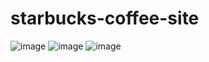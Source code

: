 # starbucks-coffee-site

![image](https://user-images.githubusercontent.com/68469907/106381734-f0e07c80-63e0-11eb-9d15-9e02492e0083.png)
![image](https://user-images.githubusercontent.com/68469907/106381762-12416880-63e1-11eb-89d6-e4df09c19f9f.png)
![image](https://user-images.githubusercontent.com/68469907/106381777-2be2b000-63e1-11eb-87dd-e1bc5acdefe1.png)
